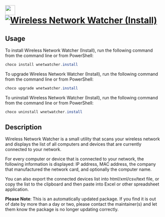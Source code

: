 ﻿# <img src="https://cdn.jsdelivr.net/gh/mkevenaar/chocolatey-packages@72d4273ca59988b456ffc543827642170797aeef/icons/wnetwatcher.png" width="32" height="32"/> [![Wireless Network Watcher (Install)](https://img.shields.io/chocolatey/v/wnetwatcher.install.svg?label=Wireless+Network+Watcher+(Install))](https://chocolatey.org/packages/wnetwatcher.install)

## Usage
To install Wireless Network Watcher (Install), run the following command from the command line or from PowerShell:
```powershell
choco install wnetwatcher.install
```

To upgrade Wireless Network Watcher (Install), run the following command from the command line or from PowerShell:
```powershell
choco upgrade wnetwatcher.install
```

To uninstall Wireless Network Watcher (Install), run the following command from the command line or from PowerShell:
```powershell
choco uninstall wnetwatcher.install
```

## Description
Wireless Network Watcher is a small utility that scans your wireless network and displays the list of all computers and devices that are currently connected to your network.

For every computer or device that is connected to your network, the following information is displayed: IP address, MAC address, the company that manufactured the network card, and optionally the computer name.

You can also export the connected devices list into html/xml/csv/text file, or copy the list to the clipboard and then paste into Excel or other spreadsheet application.

**Please Note**: This is an automatically updated package. If you find it is
out of date by more than a day or two, please contact the maintainer(s) and
let them know the package is no longer updating correctly.

